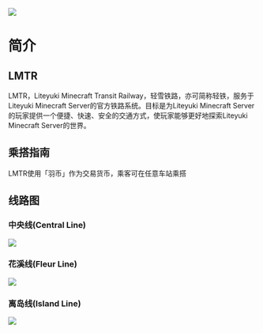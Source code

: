 ![](https://cdn.liteyuki.icu/static/lmtr/logo_re.png)

# 简介
## LMTR
LMTR，Liteyuki Minecraft Transit Railway，轻雪铁路，亦可简称轻铁，服务于Liteyuki Minecraft Server的官方铁路系统。目标是为Liteyuki Minecraft Server的玩家提供一个便捷、快速、安全的交通方式，使玩家能够更好地探索Liteyuki Minecraft Server的世界。

## 乘搭指南
LMTR使用「羽币」作为交易货币，乘客可在任意车站乘搭

## 线路图
### 中央线(Central Line)
![](https://cdn.liteyuki.icu/static/lmtr/railmap/central_line.svg)

### 花溪线(Fleur Line)
![](https://cdn.liteyuki.icu/static/lmtr/railmap/fleur_line.svg)

### 离岛线(Island Line)
![](https://cdn.liteyuki.icu/static/lmtr/railmap/island_line.svg)
